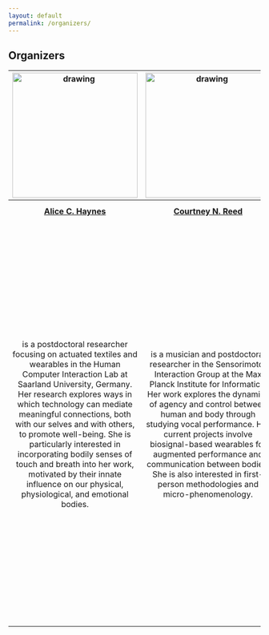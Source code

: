 ```yaml
---
layout: default
permalink: /organizers/
---
```


## Organizers

|<img src="https://meaningfuldesign.github.io/docs/images/organizers/alice.png" alt="drawing" width="250"/>|<img src="https://meaningfuldesign.github.io/docs/images/organizers/courtney.png" alt="drawing" width="250"/>|Charlotte Photo Here|<img src="https://meaningfuldesign.github.io/docs/images/organizers/sophie.png" alt="drawing" width="250"/> |
| :---: | :---: | :---: | :---: |  
|[**Alice C. Haynes**](https://www.alicehaynes.com/)|[**Courtney N. Reed**](http://courtneynreed.com)|[**Charlotte Nordmoen**](http://www.cnordmoen.com/)|[**Sophie Skach**](https://www.sophieskach.com/) |
|is a postdoctoral researcher focusing on actuated textiles and wearables in the Human Computer Interaction Lab at Saarland University, Germany. Her research explores ways in which technology can mediate meaningful connections, both with our selves and with others, to promote well-being. She is particularly interested in incorporating bodily senses of touch and breath into her work, motivated by their innate influence on our physical, physiological, and emotional bodies.| is a musician and postdoctoral researcher in the Sensorimotor Interaction Group at the Max Planck Institute for Informatics. Her work explores the dynamics of agency and control between human and body through studying vocal performance. Her current projects involve biosignal-based wearables for augmented performance and communication between bodies. She is also interested in first-person methodologies and micro-phenomenology.| is a designer, craftsperson, and PhD candidate in the Augmented Instruments Lab at Queen Mary University of London. Her background in textiles and materials craft shapes her research in materiality and in how technology shapes and affects our lives. Charlotte is curious about the impact of design, sensing technology, and artificial intelligence on the creative disciplines and what it means to be human in a digital age.| is a fashion designer and postdoctoral researcher in the Centre for Advanced Robotics at Queen Mary University of London. Her experience combines fashion, textiles, and tailoring with digital media, wearable technology, and behavioural science. Her research investigates how embedded textile sensors can be used in body-centric systems to study social interaction through movement and touch interactions. Sophie’s work aims to stimulate discourse about the potential of fashion in wearable technology, establishing e-textiles as a new modality for social computing

<!-- [**Alice C. Haynes**](https://www.alicehaynes.com/) is a postdoctoral researcher focusing on actuated textiles and wearables in the Human Computer  
Interaction Lab at Saarland University, Germany. Her research explores ways in which technology can mediate  
meaningful connections, both with our selves and with others, to promote well-being. She is particularly interested in  
incorporating bodily senses of touch and breath into her work, motivated by their innate influence on our physical,  
physiological, and emotional bodies.

  
[**Courtney N. Reed**](http://courtneynreed.com) is a musician and postdoctoral researcher in the Sensorimotor Interaction Group at the Max  
Planck Institute for Informatics. Her work explores the dynamics of agency and control between human and body  
through studying vocal performance. Her current projects involve biosignal-based wearables for augmented performance  
and communication between bodies. She is also interested in first-person methodologies and micro-phenomenology.

  
[**Charlotte Nordmoen**](http://www.cnordmoen.com/) is a designer, craftsperson, and PhD candidate in the Augmented Instruments Lab at Queen  
Mary University of London. Her background in textiles and materials craft shapes her research in materiality and in  
how technology shapes and affects our lives. Charlotte is curious about the impact of design, sensing technology, and  
artificial intelligence on the creative disciplines and what it means to be human in a digital age.

  
[**Sophie Skach**](https://www.sophieskach.com/) is a fashion designer and postdoctoral researcher in the Centre for Advanced Robotics at Queen Mary  
University of London. Her experience combines fashion, textiles, and tailoring with digital media, wearable technology,  
and behavioural science. Her research investigates how embedded textile sensors can be used in body-centric systems  
to study social interaction through movement and touch interactions. Sophie’s work aims to stimulate discourse about  
the potential of fashion in wearable technology, establishing e-textiles as a new modality for social computing -->
